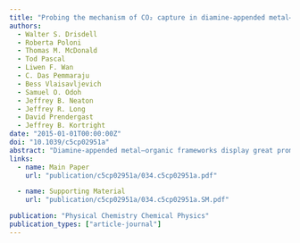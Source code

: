 ```yaml
---
title: "Probing the mechanism of CO₂ capture in diamine-appended metal–organic frameworks using measured and simulated X-ray spectroscopy"
authors:
  - Walter S. Drisdell
  - Roberta Poloni
  - Thomas M. McDonald
  - Tod Pascal
  - Liwen F. Wan
  - C. Das Pemmaraju
  - Bess Vlaisavljevich
  - Samuel O. Odoh
  - Jeffrey B. Neaton
  - Jeffrey R. Long
  - David Prendergast
  - Jeffrey B. Kortright
date: "2015-01-01T00:00:00Z"
doi: "10.1039/c5cp02951a"
abstract: "Diamine-appended metal–organic frameworks display great promise for carbon capture applications, due to unusual step-shaped adsorption behavior that was recently attributed to a cooperative mechanism in which the adsorbed CO2 molecules insert into the metal–nitrogen bonds to form ordered ammonium carbamate chains [McDonald et al., Nature, 2015, 519, 303]. We present a detailed study of this mechanism by in situ X-ray absorption spectroscopy and density functional theory calculations. Distinct spectral changes at the N and O K-edges are apparent upon CO2 adsorption in both mmen-Mg2(dobpdc) and mmen-Mn2(dobpdc), and these are evaluated based upon computed spectra from three potential adsorption structures. The computations reveal that the observed spectral changes arise from specific electronic states that are signatures of a quasi-trigonal planar carbamate species that is hydrogen bonded to an ammonium cation. This eliminates two of the three structures studied, and confirms the insertion mechanism. We note the particular sensitivity of X-ray absorption spectra to the insertion step of this mechanism, underpinning the strength of the technique for examining subtle chemical changes upon gas adsorption."
links:
  - name: Main Paper
    url: "publication/c5cp02951a/034.c5cp02951a.pdf"

  - name: Supporting Material
    url: "publication/c5cp02951a/034.c5cp02951a.SM.pdf"

publication: "Physical Chemistry Chemical Physics"
publication_types: ["article-journal"]
---
```


